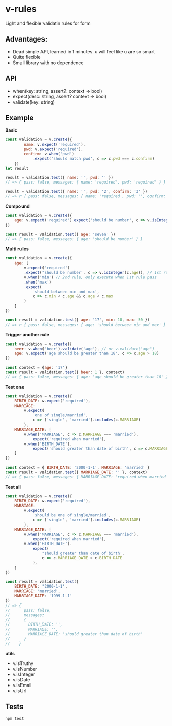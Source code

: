 # v-rules
Light and flexible validatin rules for form


## Advantages:

-   Dead simple API, learned in 1 minutes. u will feel like u are so smart
-   Quite flexible
-   Small library with no dependence

## API
-   when(key: string, assert?: context => bool)
-   expect(desc: string, assert? context => bool)
-   validate(key: string)

## Example

**Basic**

```jsx
const validation = v.create({
        name: v.expect('required'),
        pwd: v.expect('required'),
        confirm: v.when('pwd')
            .expect('should match pwd', c => c.pwd === c.confirm)
    })
let result

result = validation.test({ name: '', pwd: '' })
// => { pass: false, messages: { name: 'required', pwd: 'required' } }

result = validation.test({ name: '', pwd: '2', confirm: '3' })
// => r { pass: false, messages: { name: 'required', pwd: '', confirm: 'should match pwd' } }
```

**Compound**

```js
const validation = v.create({
    age: v.expect('required').expect('should be number', c => v.isInteger(c.age))
})

const result = validation.test({ age: 'seven' })
// => { pass: false, messages: { age: 'should be number' } }
```

**Multi rules**

```js
const validation = v.create({
    age: [
        v.expect('required')
        .expect('should be number', c => v.isInteger(c.age)), // 1st rule
        v.when('min') // 2nd rule, only execute when 1st rule pass
        .when('max')
        .expect(
            'should between min and max',
            c => c.min < c.age && c.age < c.max
        )
    ]
})

const result = validation.test({ age: '17', min: 18, max: 50 })
// => r { pass: false, messages: { age: 'should between min and max' } }
```

**Trigger another rule**

```js
const validation = v.create({
    beer: v.when('beer').validate('age'), // or v.validate('age')
    age: v.expect('age should be greater than 18', c => c.age > 18)
})

const context = {age: '17'}
const result = validation.test({ beer: 1 }, context)
// => { pass: false, messages: { age: 'age should be greater than 18' } }
```

**Test one**

```js
const validation = v.create({
    BIRTH_DATE: v.expect('required'),
    MARRIAGE:
        v.expect(
            'one of single/married',
            c => ['single', 'married'].includes(c.MARRIAGE)
        ),
    MARRIAGE_DATE: [
        v.when('MARRIAGE', c => c.MARRIAGE === 'married').
            expect('required when married'),
        v.when('BIRTH_DATE').
            expect('should greater than date of birth', c => c.MARRIAGE_DATE > c.BIRTH_DATE),
    ]
})

const context = { BIRTH_DATE: '2000-1-1', MARRIAGE: 'married' }
const result = validation.test({ MARRIAGE_DATE: '' }, context)
// => { pass: false, messages: { MARRIAGE_DATE: 'required when married' } }
```

**Test all**

```js
const validation = v.create({
    BIRTH_DATE: v.expect('required'),
    MARRIAGE:
        v.expect(
            'should be one of single/married',
            c => ['single', 'married'].includes(c.MARRIAGE)
        ),
    MARRIAGE_DATE: [
        v.when('MARRIAGE', c => c.MARRIAGE === 'married').
            expect('required when married'),
        v.when('BIRTH_DATE').
            expect(
                'should greater than date of birth',
                c => c.MARRIAGE_DATE > c.BIRTH_DATE
            ),
    ]
})

const result = validation.test({
    BIRTH_DATE: '2000-1-1',
    MARRIAGE: 'married',
    MARRIAGE_DATE: '1999-1-1'
})
// => { 
//      pass: false,
//      messages: 
//      { 
//        BIRTH_DATE: '',
//        MARRIAGE: '',
//        MARRIAGE_DATE: 'should greater than date of birth' 
//      } 
//    }
```

**utils**

-   v.isTruthy
-   v.isNumber
-   v.isInteger
-   v.isDate
-   v.isEmail
-   v.isUrl

## Tests
```
npm test
```
